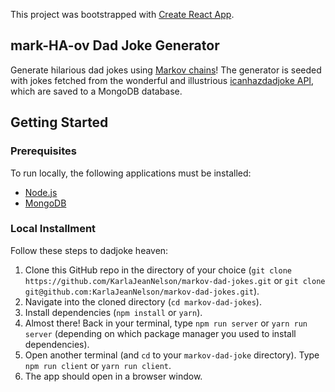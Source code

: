 This project was bootstrapped with [Create React App](https://github.com/facebook/create-react-app).

## mark-HA-ov Dad Joke Generator
Generate hilarious dad jokes using [Markov chains](https://en.wikipedia.org/wiki/Markov_chain)! The generator is seeded with jokes fetched from the wonderful and illustrious [icanhazdadjoke API](https://icanhazdadjoke.com/api), which are saved to a MongoDB database.

## Getting Started

### Prerequisites
To run locally, the following applications must be installed:
- [Node.js](https://nodejs.org/)
- [MongoDB](https://www.mongodb.com/download-center/community)

### Local Installment
Follow these steps to dadjoke heaven:
1. Clone this GitHub repo in the directory of your choice (`git clone https://github.com/KarlaJeanNelson/markov-dad-jokes.git` or `git clone git@github.com:KarlaJeanNelson/markov-dad-jokes.git`).
2. Navigate into the cloned directory (`cd markov-dad-jokes`).
3. Install dependencies (`npm install` or `yarn`).
7. Almost there! Back in your terminal, type `npm run server` or `yarn run server` (depending on which package manager you used to install dependencies).
8. Open another terminal (and `cd` to your `markov-dad-joke` directory). Type `npm run client` or `yarn run client`.
9. The app should open in a browser window.
